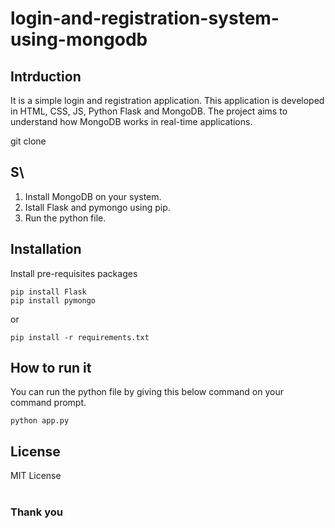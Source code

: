 # login-and-registration-system-using-mongodb

## Intrduction

It is a simple login and registration application. This application is developed in HTML, CSS, JS, Python Flask and MongoDB. The project aims to understand how MongoDB works in real-time applications.

git clone

## S\\

1. Install MongoDB on your system.
2. Istall Flask and pymongo using pip.
3. Run the python file.

## Installation

Install pre-requisites packages

```
pip install Flask
pip install pymongo
```
or
```
pip install -r requirements.txt
```


## How to run it

You can run the python file by giving this below command on your command prompt.

```
python app.py
```


## License
MIT License
<br>
<br>

### Thank you
